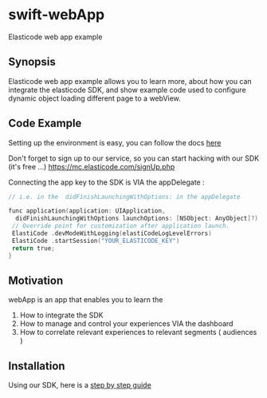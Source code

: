 # swift-webApp
Elasticode web app example

## Synopsis
Elasticode web app example allows you to learn more,
about how you can integrate the elasticode SDK,
and show example code used to configure dynamic object loading different page to a webView.

## Code Example
Setting up the environment is easy, you can follow the docs 
[here](http://docs.elasticode.com/docs/sdk-intro)

Don't forget to sign up to our service, so you can start hacking with our SDK (it's free ...) 
https://mc.elasticode.com/signUp.php

Connecting the app key to the SDK is VIA the appDelegate : 
```objective-c
// i.e. in the  didFinishLaunchingWithOptions: in the appDelegate 

func application(application: UIApplication, 
  didFinishLaunchingWithOptions launchOptions: [NSObject: AnyObject]?) -> Bool {
 // Override point for customization after application launch.
 ElastiCode .devModeWithLogging(elastiCodeLogLevelErrors)
 ElastiCode .startSession("YOUR_ELASTICODE_KEY")
 return true;
}
```

## Motivation

webApp is an app that enables you to learn the  
1. How to integrate the SDK  
2. How to manage and control your experiences VIA the dashboard  
3. How to correlate relevant experiences to relevant segments ( audiences )  

## Installation

Using our SDK, here is a [step by step guide](http://docs.elasticode.com/docs/sdk-intro)
